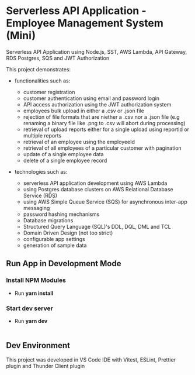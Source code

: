 # Serverless API Application - Employee Management System (Mini)

Serverless API Application using Node.js, SST, AWS Lambda, API Gateway, RDS Postgres, SQS and JWT Authorization

This project demonstrates:

- functionalities such as:

  - customer registration
  - customer authentication using email and password login
  - API access authorization using the JWT authorization system
  - employees bulk upload in either a .csv or .json file
  - rejection of file formats that are niether a .csv nor a .json file (e.g renaming a binary file like .png to .csv will abort during processing)
  - retrieval of upload reports either for a single upload using reportId or multiple reports
  - retrieval of an employee using the employeeId
  - retrieval of all employees of a particular customer with pagination
  - update of a single employee data
  - delete of a single employee record

- technologies such as:

  - serverless API application development using AWS Lambda
  - using Postgres database clusters on AWS Relational Database Service (RDS)
  - using AWS Simple Queue Service (SQS) for asynchronous inter-app messaging
  - password hashing mechanisms
  - Database migrations
  - Structured Query Language (SQL)'s DDL, DQL, DML and TCL
  - Domain Driven Design (not too strict)
  - configurable app settings
  - generation of sample data

## Run App in Development Mode

### Install NPM Modules

- Run **yarn install**

### Start dev server

- Run **yarn dev**
  <br><br>

## Dev Environment

This project was developed in VS Code IDE with Vitest, ESLint, Prettier plugin and Thunder Client plugin
